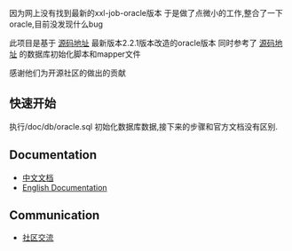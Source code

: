 
因为网上没有找到最新的xxl-job-oracle版本
于是做了点微小的工作,整合了一下oracle,目前没发现什么bug


此项目是基于 [源码地址](https://github.com/xuxueli/xxl-job/) 最新版本2.2.1版本改造的oracle版本
同时参考了 [源码地址](https://github.com/Gigass/xxl-job-oracle) 的数据库初始化脚本和mapper文件

感谢他们为开源社区的做出的贡献

## 快速开始
执行/doc/db/oracle.sql
初始化数据库数据,接下来的步骤和官方文档没有区别.

## Documentation
- [中文文档](https://www.xuxueli.com/xxl-job/)
- [English Documentation](https://www.xuxueli.com/xxl-job/en/)


## Communication    
- [社区交流](https://www.xuxueli.com/page/community.html)

